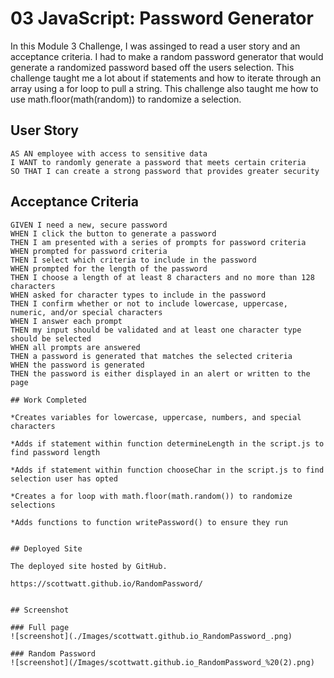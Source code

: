 # 03 JavaScript: Password Generator

In this Module 3 Challenge, I was assinged to read a user story and an acceptance criteria. I had to make a random password generator that would generate a randomized password based off the users selection. This challenge taught me a lot about if statements and how to iterate through an array using a for loop to pull a string. This challenge also taught me how to use math.floor(math(random)) to randomize a selection. 

## User Story

```
AS AN employee with access to sensitive data
I WANT to randomly generate a password that meets certain criteria
SO THAT I can create a strong password that provides greater security
```

## Acceptance Criteria

```
GIVEN I need a new, secure password
WHEN I click the button to generate a password
THEN I am presented with a series of prompts for password criteria
WHEN prompted for password criteria
THEN I select which criteria to include in the password
WHEN prompted for the length of the password
THEN I choose a length of at least 8 characters and no more than 128 characters
WHEN asked for character types to include in the password
THEN I confirm whether or not to include lowercase, uppercase, numeric, and/or special characters
WHEN I answer each prompt
THEN my input should be validated and at least one character type should be selected
WHEN all prompts are answered
THEN a password is generated that matches the selected criteria
WHEN the password is generated
THEN the password is either displayed in an alert or written to the page

## Work Completed

*Creates variables for lowercase, uppercase, numbers, and special characters

*Adds if statement within function determineLength in the script.js to find password length

*Adds if statement within function chooseChar in the script.js to find selection user has opted

*Creates a for loop with math.floor(math.random()) to randomize selections

*Adds functions to function writePassword() to ensure they run


## Deployed Site

The deployed site hosted by GitHub.

https://scottwatt.github.io/RandomPassword/


## Screenshot

### Full page
![screenshot](./Images/scottwatt.github.io_RandomPassword_.png)

### Random Password
![screenshot](/Images/scottwatt.github.io_RandomPassword_%20(2).png)

